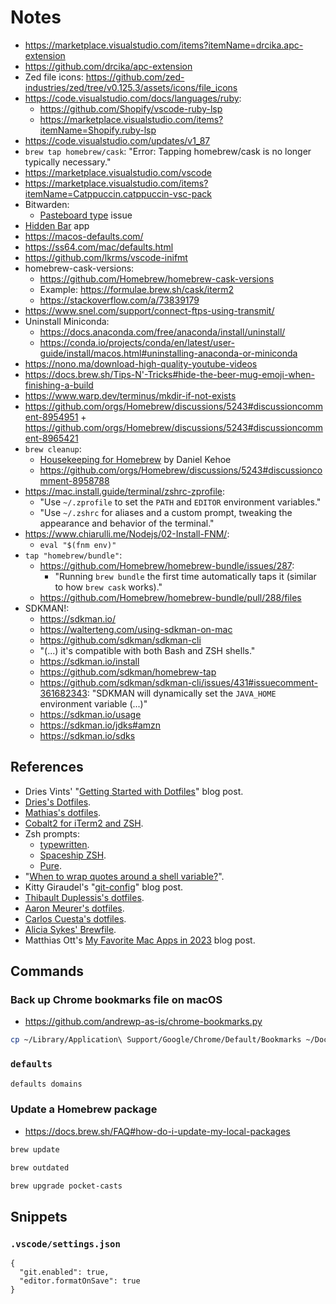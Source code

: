 # Notes

- https://marketplace.visualstudio.com/items?itemName=drcika.apc-extension
- https://github.com/drcika/apc-extension
- Zed file icons: https://github.com/zed-industries/zed/tree/v0.125.3/assets/icons/file_icons
- https://code.visualstudio.com/docs/languages/ruby:
  - https://github.com/Shopify/vscode-ruby-lsp
  - https://marketplace.visualstudio.com/items?itemName=Shopify.ruby-lsp
- https://code.visualstudio.com/updates/v1_87
- `brew tap homebrew/cask`: "Error: Tapping homebrew/cask is no longer typically necessary."
- https://marketplace.visualstudio.com/vscode
- https://marketplace.visualstudio.com/items?itemName=Catppuccin.catppuccin-vsc-pack
- Bitwarden:
  - [Pasteboard type](https://github.com/bitwarden/clients/issues/2633) issue
- [Hidden Bar](https://github.com/dwarvesf/hidden) app
- https://macos-defaults.com/
- https://ss64.com/mac/defaults.html
- https://github.com/lkrms/vscode-inifmt
- homebrew-cask-versions:
  - https://github.com/Homebrew/homebrew-cask-versions
  - Example: https://formulae.brew.sh/cask/iterm2
  - https://stackoverflow.com/a/73839179
- https://www.snel.com/support/connect-ftps-using-transmit/
- Uninstall Miniconda:
  - https://docs.anaconda.com/free/anaconda/install/uninstall/
  - https://conda.io/projects/conda/en/latest/user-guide/install/macos.html#uninstalling-anaconda-or-miniconda
- https://nono.ma/download-high-quality-youtube-videos
- https://docs.brew.sh/Tips-N'-Tricks#hide-the-beer-mug-emoji-when-finishing-a-build
- https://www.warp.dev/terminus/mkdir-if-not-exists
- https://github.com/orgs/Homebrew/discussions/5243#discussioncomment-8954951 + https://github.com/orgs/Homebrew/discussions/5243#discussioncomment-8965421
- `brew cleanup`:
  - [Housekeeping for Homebrew](https://mac.install.guide/homebrew/8) by Daniel Kehoe
  - https://github.com/orgs/Homebrew/discussions/5243#discussioncomment-8958788
- https://mac.install.guide/terminal/zshrc-zprofile:
  - "Use `~/.zprofile` to set the `PATH` and `EDITOR` environment variables."
  - "Use `~/.zshrc` for aliases and a custom prompt, tweaking the appearance and behavior of the terminal."
- https://www.chiarulli.me/Nodejs/02-Install-FNM/:
  - `eval "$(fnm env)"`
- `tap "homebrew/bundle"`:
  - https://github.com/Homebrew/homebrew-bundle/issues/287:
    - "Running `brew bundle` the first time automatically taps it (similar to how `brew cask` works)."
  - https://github.com/Homebrew/homebrew-bundle/pull/288/files
- SDKMAN!:
  - https://sdkman.io/
  - https://walterteng.com/using-sdkman-on-mac
  - https://github.com/sdkman/sdkman-cli
  - "(...) it's compatible with both Bash and ZSH shells."
  - https://sdkman.io/install
  - https://github.com/sdkman/homebrew-tap
  - https://github.com/sdkman/sdkman-cli/issues/431#issuecomment-361682343: "SDKMAN will dynamically set the `JAVA_HOME` environment variable (...)"
  - https://sdkman.io/usage
  - https://sdkman.io/jdks#amzn
  - https://sdkman.io/sdks

## References

- Dries Vints' "[Getting Started with Dotfiles](https://driesvints.com/blog/getting-started-with-dotfiles)" blog post.
- [Dries's Dotfiles](https://github.com/driesvints/dotfiles).
- [Mathias's dotfiles](https://github.com/mathiasbynens/dotfiles).
- [Cobalt2 for iTerm2 and ZSH](https://github.com/wesbos/Cobalt2-iterm).
- Zsh prompts:
  - [typewritten](https://github.com/reobin/typewritten).
  - [Spaceship ZSH](https://github.com/denysdovhan/spaceship-prompt).
  - [Pure](https://github.com/sindresorhus/pure).
- "[When to wrap quotes around a shell variable?](https://stackoverflow.com/a/10067297)".
- Kitty Giraudel's "[git-config](https://kittygiraudel.com/snippets/git-config/)" blog post.
- [Thibault Duplessis's dotfiles](https://github.com/ornicar/dotfiles).
- [Aaron Meurer's dotfiles](https://github.com/asmeurer/dotfiles).
- [Carlos Cuesta's dotfiles](https://github.com/carloscuesta/dotfiles).
- [Alicia Sykes' Brewfile](https://github.com/Lissy93/Brewfile).
- Matthias Ott's [My Favorite Mac Apps in 2023](https://matthiasott.com/notes/my-favorite-mac-apps-in-2023) blog post.

## Commands

### Back up Chrome bookmarks file on macOS

- https://github.com/andrewp-as-is/chrome-bookmarks.py

```bash
cp ~/Library/Application\ Support/Google/Chrome/Default/Bookmarks ~/Documents/
```

### `defaults`

```bash
defaults domains
```

### Update a Homebrew package

- https://docs.brew.sh/FAQ#how-do-i-update-my-local-packages

```bash
brew update
```

```bash
brew outdated
```

```bash
brew upgrade pocket-casts
```

## Snippets

### `.vscode/settings.json`

```jsonc
{
  "git.enabled": true,
  "editor.formatOnSave": true
}
```
